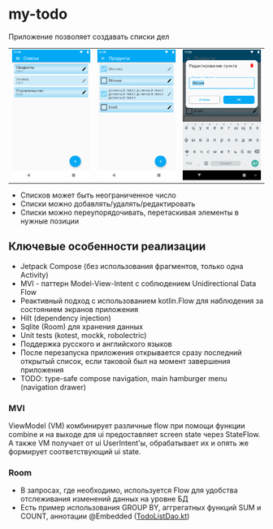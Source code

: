 # my-todo

Приложение позволяет создавать списки дел

|                                     |                                                |                                                                        |
|-------------------------------------|------------------------------------------------|------------------------------------------------------------------------|
| ![](docs/images/Lists.png "Списки") | ![](docs/images/Items.png "Содержимое списка") | ![](docs/images/EditItemDialog.png "Диалог редактирования/добавления") |

* Списков может быть неограниченное число
* Списки можно добавлять/удалять/редактировать
* Списки можно переупорядочивать, перетаскивая элементы в нужные позиции

## Ключевые особенности реализации
* Jetpack Compose (без использования фрагментов, только одна Activity)
* MVI - паттерн Model-View-Intent с соблюдением Unidirectional Data Flow
* Реактивный подход с использованием kotlin.Flow для наблюдения за состоянием экранов приложения
* Hilt (dependency injection)
* Sqlite (Room) для хранения данных
* Unit tests (kotest, mockk, robolectric)
* Поддержка русского и английского языков
* После перезапуска приложения открывается сразу последний открытый список,
если таковой был на момент завершения приложения
* TODO: type-safe compose navigation, main hamburger menu (navigation drawer)

### MVI
ViewModel (VM) комбинирует различные flow при помощи функции combine и на выходе
для ui предоставляет screen state через StateFlow. А также VM получает от ui UserIntent'ы,
обрабатывает их и опять же формирует соответствующий ui state.

### Room
* В запросах, где необходимо, используется Flow для удобства отслеживания изменений данных на уровне БД
* Есть пример использования GROUP BY, аггрегатных функций SUM и COUNT, 
аннотации @Embedded ([TodoListDao.kt](app/src/main/java/alexx/rizz/mytodo/feature/todolist/TodoListDao.kt))
